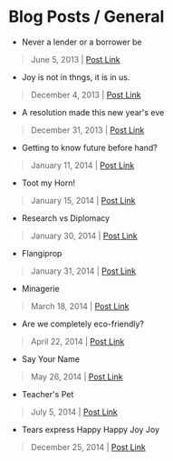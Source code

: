 # Blog Posts / General

* Never a lender or a borrower be
> June 5, 2013 | [Post Link](https://www.stellaradventurer.com/wp-admin/post.php?post=37&action=edit)

* Joy is not in thngs, it is in us.
> December 4, 2013 | [Post Link](https://www.stellaradventurer.com/wp-admin/post.php?post=36&action=edit)

* A resolution made this new year's eve
> December 31, 2013 | [Post Link](https://www.stellaradventurer.com/wp-admin/post.php?post=3&action=edit)

* Getting to know future before hand?
> January 11, 2014 | [Post Link](https://www.stellaradventurer.com/wp-admin/post.php?post=275&action=edit)

* Toot my Horn!
> January 15, 2014 | [Post Link](https://www.stellaradventurer.com/wp-admin/post.php?post=54&action=edit)

* Research vs Diplomacy
> January 30, 2014 | [Post Link](https://www.stellaradventurer.com/wp-admin/post.php?post=25&action=edit)

* Flangiprop
> January 31, 2014 | [Post Link](https://www.stellaradventurer.com/wp-admin/post.php?post=56&action=edit)

* Minagerie
> March 18, 2014 | [Post Link](https://www.stellaradventurer.com/wp-admin/post.php?post=60&action=edit)

* Are we completely eco-friendly?
> April 22, 2014 | [Post Link](https://www.stellaradventurer.com/wp-admin/post.php?post=27&action=edit)

* Say Your Name
> May 26, 2014 | [Post Link](https://www.stellaradventurer.com/wp-admin/post.php?post=72&action=edit)

* Teacher's Pet
> July 5, 2014 | [Post Link](https://www.stellaradventurer.com/wp-admin/post.php?post=45&action=edit)

* Tears express Happy Happy Joy Joy
> December 25, 2014 | [Post Link](https://www.stellaradventurer.com/wp-admin/post.php?post=67&action=edit)
